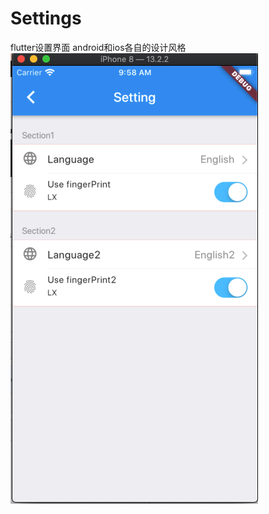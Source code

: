# Settings
flutter设置界面 android和ios各自的设计风格
![image](https://github.com/linlingliu/Settings/blob/master/settings.png)
